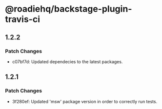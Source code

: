 # @roadiehq/backstage-plugin-travis-ci

## 1.2.2

### Patch Changes

- c07bf7d: Updated dependecies to the latest packages.

## 1.2.1

### Patch Changes

- 3f280ef: Updated 'msw' package version in order to correctly run tests.
